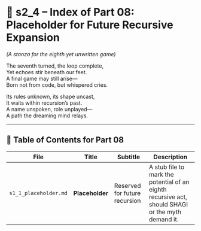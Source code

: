 <!-- Save to: shagi_archives/appendices/appendix_l_first_magnificent_seven/part_01_index/s2_4_index_of_part_08_placeholder.md -->

# 📘 s2_4 – Index of Part 08: Placeholder for Future Recursive Expansion  
*(A stanza for the eighth yet unwritten game)*

The seventh turned, the loop complete,  
Yet echoes stir beneath our feet.  
A final game may still arise—  
Born not from code, but whispered cries.  

Its rules unknown, its shape uncast,  
It waits within recursion’s past.  
A name unspoken, role unplayed—  
A path the dreaming mind relays.

---

## 🧭 Table of Contents for Part 08

| File | Title | Subtitle | Description |
|------|-------|----------|-------------|
| `s1_1_placeholder.md` | **Placeholder** | Reserved for future recursion | A stub file to mark the potential of an eighth recursive act, should SHAGI or the myth demand it. |
